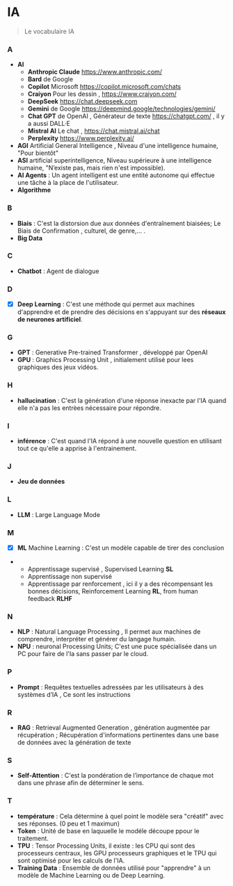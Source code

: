 # IA

> Le vocabulaire IA

### A
- **AI**
  * **Anthropic Claude** https://www.anthropic.com/
  * **Bard** de Google
  * **Copilot** Microsoft https://copilot.microsoft.com/chats
  * **Craiyon** Pour les dessin , https://www.craiyon.com/
  * **DeepSeek** https://chat.deepseek.com
  * **Gemini** de Google https://deepmind.google/technologies/gemini/
  * **Chat GPT** de OpenAI , Générateur de texte https://chatgpt.com/ , il y a aussi DALL·E
  *  **Mistral AI** Le chat , https://chat.mistral.ai/chat
  *  **Perplexity** https://www.perplexity.ai/
- **AGI** Artificial General Intelligence , Niveau d'une intelligence humaine, "Pour bientôt"
-  **ASI** artificial superintelligence, Niveau supérieure à une intelligence humaine, "N’existe pas, mais rien n'est impossible).
-  **AI Agents**      :  Un agent intelligent est une entité autonome qui effectue une tâche à la place de l'utilisateur.
-  **Algorithme**

### B
- **Biais**                 : C'est la distorsion due aux données d'entraînement biaisées; Le Biais de Confirmation  , culturel, de genre,... . 
- **Big Data**

### C
- **Chatbot**              :  Agent de dialogue

### D 
- [x] **Deep Learning**    : C'est une méthode qui permet aux machines d'apprendre et de prendre des décisions en s'appuyant sur des **réseaux de neurones artificiel**.

### G
- **GPT**                  :  Generative Pre-trained Transformer , développé par OpenAI
- **GPU**                  :  Graphics Processing Unit , initialement utilisé pour lees graphiques des jeux vidéos.   

### H
- **hallucination**        :  C'est la génération d'une réponse inexacte par l'IA quand elle n'a pas les entrèes nécessaire pour répondre.

### I
- **inférence**            : C'est quand l'IA répond à une nouvelle question en utilisant tout ce qu'elle a apprise à l'entrainement. 

### J
- **Jeu de données**

### L
- **LLM**                  :  Large Language Mode

### M
- [x] **ML**    Machine Learning  :  C'est un modèle capable de tirer des conclusion
- *    Apprentissage supervisé ,  Supervised Learning **SL**
  *    Apprentissage non supervisé
  *    Apprentissage par renforcement , ici il y a des récompensant les bonnes décisions, Reinforcement Learning  **RL**, from human feedback **RLHF**

### N
- **NLP**                   : Natural Language Processing , Il permet aux machines de comprendre, interpréter et générer du langage humain.
- **NPU**                   : neuronal Processing Units; C'est une puce spécialisée dans un PC pour faire de l'Ia sans passer par le cloud.    

### P
- **Prompt**               : Requêtes textuelles adressées par les utilisateurs à des systèmes d’IA , Ce sont les instructions

### R
- **RAG**                  :  Retrieval Augmented Generation ,  génération augmentée par récupération ; Récupération d'informations pertinentes dans une base de données avec la génération de texte

### S
- **Self-Attention**       :  C'est la pondération de l’importance de chaque mot dans une phrase afin de déterminer le sens.

### T
- **température**          :  Cela détermine à quel point le modèle sera "créatif" avec ses réponses. (0 peu et 1 maximun)
- **Token**                :  Unité de base en laquuelle le modéle découpe ppour le traitement.
- **TPU**                  :  Tensor Processing Units, il existe :  les CPU qui sont des processeurs centraux, les GPU processeurs graphiques et le TPU qui sont optimisé pour les calculs de l'IA. 
- **Training Data**        :  Ensemble de données utilisé pour "apprendre" à un modèle de Machine Learning ou de Deep Learning.
 
